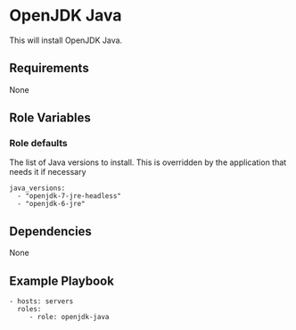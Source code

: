 # OpenJDK Java

This will install OpenJDK Java.

## Requirements

None

## Role Variables

### Role defaults

The list of Java versions to install. This is overridden by the
application that needs it if necessary

    java_versions:
      - "openjdk-7-jre-headless"
      - "openjdk-6-jre"

## Dependencies

None

## Example Playbook

    - hosts: servers
      roles:
         - role: openjdk-java
